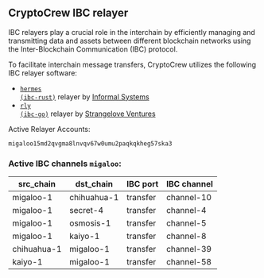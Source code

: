 ## CryptoCrew IBC relayer
IBC relayers play a crucial role in the interchain by efficiently managing and transmitting data and assets between different blockchain networks using the Inter-Blockchain Communication (IBC) protocol.

To facilitate interchain message transfers, CryptoCrew utilizes the following IBC relayer software: 
- <a href="https://github.com/informalsystems/hermes"><code>hermes (ibc-rust)</code></a> relayer by [Informal Systems](https://github.com/informalsystems)
- <a href="https://github.com/cosmos/relayer"><code>rly (ibc-go)</code></a> relayer by [Strangelove Ventures](https://github.com/strangelove-ventures)

Active Relayer Accounts:
```
migaloo15md2qvgma8lnvqv67w0umu2paqkqkheg57ska3
```

### Active IBC channels `migaloo`:
| src_chain | dst_chain | IBC port | IBC channel |
| --------------- | --------------- | ------------ | ------------------- |
| migaloo-1 | chihuahua-1 | transfer | channel-10 |
| migaloo-1 | secret-4 | transfer | channel-4 |
| migaloo-1 | osmosis-1 | transfer | channel-5 |
| migaloo-1 | kaiyo-1 | transfer | channel-8 |
| chihuahua-1 | migaloo-1 | transfer | channel-39 |
| kaiyo-1 | migaloo-1 | transfer | channel-58 |
